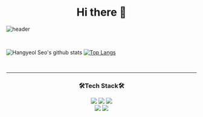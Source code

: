 <div align="center"><h1>Hi there 👋</h1></div>

![header](https://capsule-render.vercel.app/api?type=soft&color=timeGradient&height=250&section=header&text=Hangyeol's-nl-Github&fontSize=80&animation=fadeIn)

<br>

![Hangyeol Seo's github stats](https://github-readme-stats.vercel.app/api?username=hangyeol-sseo&show_icons=true&theme=radical)
[![Top Langs](https://github-readme-stats.vercel.app/api/top-langs/?username=Hangyeol-sseo&layout=compact&show_icons=true)](https://github.com/Hangyeol-SSeo)

<br>

<hr>

<div align="center"><h3>🛠Tech Stack🛠</h3></div>
<div align="center">
  <img src="https://img.shields.io/badge/Python-3766AB?style=for-the-badge&logo=Python&logoColor=white"/>
  <img src="https://img.shields.io/badge/Java-007396?style=for-the-badge&logo=Java&logoColor=white" />
  <img src="https://img.shields.io/badge/JavaScript-F7DF1E?style=for-the-badge&logo=JavaScript&logoColor=white" />
  </br>
  <img src="https://img.shields.io/badge/TensorFlow-FF6F00?style=for-the-badge&logo=TensorFlow&logoColor=white" />
  <img src="https://img.shields.io/badge/PyCharm-000000?style=for-the-badge&logo=PyCharm&logoColor=white" />
</div>

<!--
**Hangyeol-SSeo/Hangyeol-SSeo** is a ✨ _special_ ✨ repository because its `README.md` (this file) appears on your GitHub profile.

Here are some ideas to get you started:

- 🔭 I’m currently working on ...
- 🌱 I’m currently learning ...
- 👯 I’m looking to collaborate on ...
- 🤔 I’m looking for help with ...
- 💬 Ask me about ...
- 📫 How to reach me: ...
- 😄 Pronouns: ...
- ⚡ Fun fact: ...
-->
